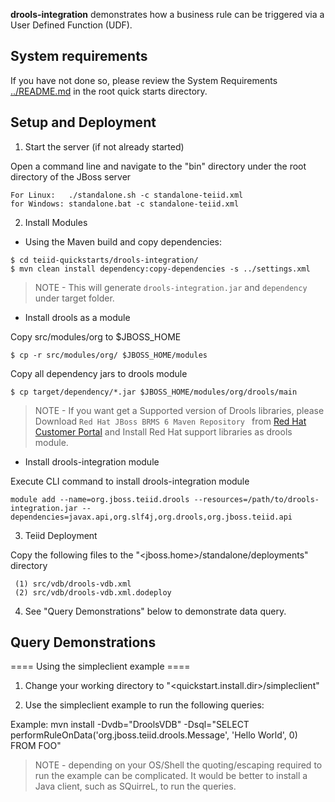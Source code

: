 **drools-integration** demonstrates  how a business rule can be triggered via a User Defined Function (UDF).

## System requirements

If you have not done so, please review the System Requirements [../README.md](../README.md) in the root quick starts directory.

## Setup and Deployment

1)  Start the server (if not already started)

Open a command line and navigate to the "bin" directory under the root directory of the JBoss server

~~~
For Linux:   ./standalone.sh -c standalone-teiid.xml
for Windows: standalone.bat -c standalone-teiid.xml
~~~

2) Install Modules

* Using the Maven build and copy dependencies:

~~~
$ cd teiid-quickstarts/drools-integration/
$ mvn clean install dependency:copy-dependencies -s ../settings.xml
~~~

> NOTE - This will generate `drools-integration.jar` and `dependency` under target folder.


* Install drools as a module

Copy src/modules/org to $JBOSS_HOME

~~~
$ cp -r src/modules/org/ $JBOSS_HOME/modules
~~~

Copy all dependency jars to drools module

~~~
$ cp target/dependency/*.jar $JBOSS_HOME/modules/org/drools/main
~~~

> NOTE - If you want get a Supported version of Drools libraries, please Download `Red Hat JBoss BRMS 6 Maven Repository ` from [Red Hat Customer Portal](https://access.redhat.com/jbossnetwork/restricted/listSoftware.html?product=brms&downloadType=distributions) and Install Red Hat support libraries as drools module.

* Install drools-integration module

Execute CLI command to install drools-integration module

~~~
module add --name=org.jboss.teiid.drools --resources=/path/to/drools-integration.jar --dependencies=javax.api,org.slf4j,org.drools,org.jboss.teiid.api
~~~

3) Teiid Deployment

Copy the following files to the "<jboss.home>/standalone/deployments" directory

     (1) src/vdb/drools-vdb.xml
     (2) src/vdb/drools-vdb.xml.dodeploy

4) See "Query Demonstrations" below to demonstrate data query.

## Query Demonstrations

==== Using the simpleclient example ====

1) Change your working directory to "<quickstart.install.dir>/simpleclient"

2) Use the simpleclient example to run the following queries:

Example:   mvn install -Dvdb="DroolsVDB" -Dsql="SELECT performRuleOnData('org.jboss.teiid.drools.Message', 'Hello World', 0) FROM FOO"

> NOTE - depending on your OS/Shell the quoting/escaping required to run the example can be complicated.  It would be better to install a Java client, such as SQuirreL, to run the queries.


